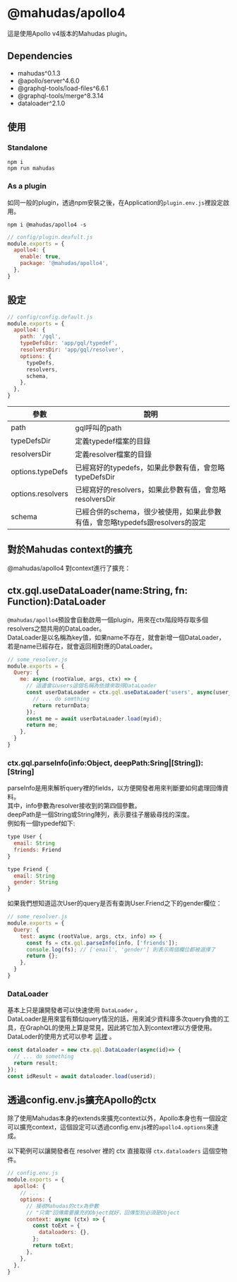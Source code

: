 # @mahudas/apollo4
這是使用Apollo v4版本的Mahudas plugin。

## Dependencies
+ mahudas^0.1.3
+ @apollo/server^4.6.0
+ @graphql-tools/load-files^6.6.1
+ @graphql-tools/merge^8.3.14
+ dataloader^2.1.0

## 使用
### Standalone
```console
npm i
npm run mahudas
```

### As a plugin
如同一般的plugin，透過npm安裝之後，在Application的`plugin.env.js`裡設定啟用。  
```console
npm i @mahudas/apollo4 -s
```
```js
// config/plugin.deafult.js
module.exports = {
  apollo4: {
    enable: true,
    package: '@mahudas/apollo4',
  },
}
```

## 設定
```js
// config/config.default.js
module.exports = {
  apollo4: {
    path: '/gql',
    typeDefsDir: 'app/gql/typedef',
    resolversDir: 'app/gql/resolver',
    options: {
      typeDefs,
      resolvers,
      schema,
    },
  },
}
```
參數 | 說明
--- | ---
path | gql呼叫的path
typeDefsDir | 定義typedef檔案的目錄
resolversDir | 定義resolver檔案的目錄
options.typeDefs | 已經寫好的typedefs，如果此參數有值，會忽略typeDefsDir
options.resolvers | 已經寫好的resolvers，如果此參數有值，會忽略resolversDir
schema | 已經合併的schema，很少被使用，如果此參數有值，會忽略typedefs跟resolvers的設定

## 對於Mahudas context的擴充
@mahudas/apollo4 對context進行了擴充：
## ctx.gql.useDataLoader(name:String, fn: Function):DataLoader
`@mahudas/apollo4`預設會自動啟用一個plugin，用來在ctx階段時存取多個resolvers之間共用的DataLoader。  
DataLoader是以名稱為key值，如果name不存在，就會新增一個DataLoader，若是name已經存在，就會返回相對應的DataLoader。  

```js
// some_resolver.js
module.exports = {
  Query: {
    me: async (rootValue, args, ctx) => {  
      // 這邊會以users這個名稱為依據來取得DataLoader
      const userDataLoader = ctx.gql.useDataLoader('users', async(user_ids) => {
        // ... do somthing
        return returnData;
      });
      const me = await userDataLoader.load(myid);
      return me;
    },
  }
}
```

### ctx.gql.parseInfo(info:Object, deepPath:Sring|[String]):[String]
parseInfo是用來解析query裡的fields，以方便開發者用來判斷要如何處理回傳資料。  
其中，info參數為resolver接收到的第四個參數。  
deepPath是一個String或String陣列，表示要往子層級尋找的深度。  
例如有一個typedef如下:
```js
type User {
  email: String
  friends: Friend
}

type Friend {
  email: String
  gender: String
}
```

如果我們想知道這次User的query是否有查詢User.Friend之下的gender欄位：
```js
// some_resolver.js
module.exports = {
  Query: {
    test: async (rootValue, args, ctx, info) => { 
      const fs = ctx.gql.parseInfo(info, ['friends']);
      console.log(fs); // ['email', 'gender'] 則表示兩個欄位都被選擇了
      return {};
    },
  }
}
```

### DataLoader
基本上只是讓開發者可以快速使用 `DataLoader` 。  
DataLoader是用來當有類似query情況的話，用來減少資料庫多次query負擔的工具，在GraphQL的使用上算是常見，因此將它加入到context裡以方便使用。  
DataLoder的使用方式可以參考 [這裡](https://github.com/graphql/dataloader) 。  
```js
const dataloader = new ctx.gql.DataLoader(async(id)=> {
  // ... do something
  return result;
});
const idResult = await dataloader.load(userid);
```

## 透過config.env.js擴充Apollo的ctx
除了使用Mahudas本身的extends來擴充context以外，Apollo本身也有一個設定可以擴充context，這個設定可以透過config.env.js裡的`apollo4.options`來達成。  

以下範例可以讓開發者在 resolver 裡的 ctx 直接取得 `ctx.dataloaders` 這個空物件。
```js
// config.env.js
module.exports = {
  apollo4: {
    // ...
    options: {
      // 接收Mahudas的ctx為參數
      // "只需"回傳需要擴充的Object就好，回傳型別必須是Object
      context: async (ctx) => {
        const toExt = {
          dataloaders: {},
        };
        return toExt;
      },
    },
  },
}
```